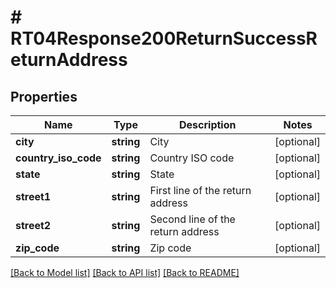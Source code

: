 # # RT04Response200ReturnSuccessReturnAddress

## Properties

Name | Type | Description | Notes
------------ | ------------- | ------------- | -------------
**city** | **string** | City | [optional]
**country_iso_code** | **string** | Country ISO code | [optional]
**state** | **string** | State | [optional]
**street1** | **string** | First line of the return address | [optional]
**street2** | **string** | Second line of the return address | [optional]
**zip_code** | **string** | Zip code | [optional]

[[Back to Model list]](../../README.md#models) [[Back to API list]](../../README.md#endpoints) [[Back to README]](../../README.md)

